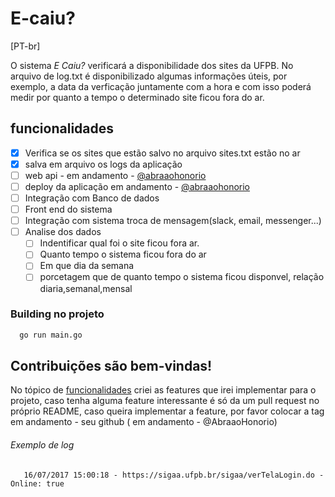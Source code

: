 # E-caiu?

[PT-br]

O sistema *E Caiu?* verificará a disponibilidade dos sites da UFPB. No arquivo de log.txt é disponibilizado algumas informações úteis, por exemplo, a data da verficação juntamente com a hora e com isso poderá medir por quanto a tempo o determinado site ficou fora do ar.

## funcionalidades

- [x] Verifica se os sites que estão salvo no arquivo sites.txt estão no ar
- [x] salva em arquivo os logs da aplicação
- [ ] web api - em andamento - [@abraaohonorio](https://github.com/AbraaoHonorio/)
- [ ] deploy da aplicação em andamento - [@abraaohonorio](https://github.com/AbraaoHonorio/)
- [ ] Integração com Banco de dados
- [ ] Front end do sistema
- [ ] Integração com sistema troca de mensagem(slack, email, messenger...)
- [ ] Analise dos dados
  - [ ] Indentificar qual foi o site ficou fora ar.
  - [ ] Quanto tempo o sistema ficou fora do ar
  - [ ] Em que dia da semana  
  - [ ] porcetagem que de quanto tempo o sistema ficou disponvel, relação diaria,semanal,mensal

### Building no projeto
  ```sh
    go run main.go
  ```
  
## Contribuições são bem-vindas!

No tópico de [funcionalidades](https://github.com/AbraaoHonorio/E-caiu/#funcionalidades) criei as features que irei implementar para o projeto, caso tenha alguma feature interessante é só da um pull request no próprio README, caso queira implementar a feature, por favor colocar a tag em andamento - seu github ( em andamento - @AbraaoHonorio)

###### Exemplo de log
       16/07/2017 15:00:18 - https://sigaa.ufpb.br/sigaa/verTelaLogin.do -Online: true
